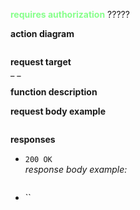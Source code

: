 <span style="color:#87ff8b"><b>requires authorization</b></span> ?????

**action diagram**
```mermaid

```
**request target**  
_ _

**function description**


**request body example**

```js

```

**responses**

* `200 OK`  
_response body example:_
    ```js
    ```
* ``
